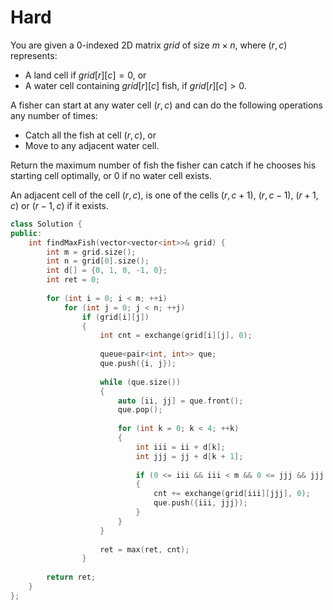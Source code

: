 # Hard

You are given a 0-indexed 2D matrix $grid$ of size $m \times n$, where $(r, c)$ represents:

- A land cell if $grid[r] [c] = 0$, or
- A water cell containing $grid[r] [c]$ fish, if $grid[r] [c] > 0$.

A fisher can start at any water cell $(r, c)$ and can do the following operations any number of times:

- Catch all the fish at cell $(r, c)$, or
- Move to any adjacent water cell.

Return the maximum number of fish the fisher can catch if he chooses his starting cell optimally, or $0$ if no water cell exists.

An adjacent cell of the cell $(r, c)$, is one of the cells $(r, c + 1)$, $(r, c - 1)$, $(r + 1, c)$ or $(r - 1, c)$ if it exists.

```cpp
class Solution {
public:
    int findMaxFish(vector<vector<int>>& grid) {
        int m = grid.size();
        int n = grid[0].size();
        int d[] = {0, 1, 0, -1, 0};
        int ret = 0;
        
        for (int i = 0; i < m; ++i)
            for (int j = 0; j < n; ++j)
                if (grid[i][j])
                {
                    int cnt = exchange(grid[i][j], 0);
                    
                    queue<pair<int, int>> que;
                    que.push({i, j});
                    
                    while (que.size())
                    {
                        auto [ii, jj] = que.front();
                        que.pop();
                        
                        for (int k = 0; k < 4; ++k)
                        {
                            int iii = ii + d[k];
                            int jjj = jj + d[k + 1];
                            
                            if (0 <= iii && iii < m && 0 <= jjj && jjj < n && grid[iii][jjj])
                            {
                                cnt += exchange(grid[iii][jjj], 0);
                                que.push({iii, jjj});
                            }
                        }
                    }
                    
                    ret = max(ret, cnt);
                }
        
        return ret;
    }
};
```
